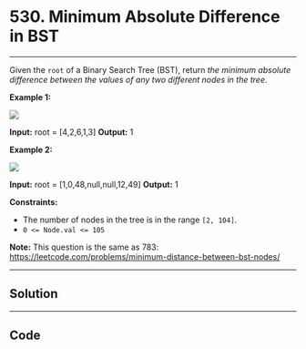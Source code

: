 # 530. Minimum Absolute Difference in BST

---

Given the `root` of a Binary Search Tree (BST), return _the minimum absolute difference between the values of any two different nodes in the tree_.

 

**Example 1:**

![](https://assets.leetcode.com/uploads/2021/02/05/bst1.jpg)


**Input:** root = [4,2,6,1,3]
**Output:** 1


**Example 2:**

![](https://assets.leetcode.com/uploads/2021/02/05/bst2.jpg)


**Input:** root = [1,0,48,null,null,12,49]
**Output:** 1


 

**Constraints:**

  * The number of nodes in the tree is in the range `[2, 104]`.
  * `0 <= Node.val <= 105`



 

**Note:** This question is the same as 783: <https://leetcode.com/problems/minimum-distance-between-bst-nodes/>

---

## Solution



---

## Code
```python


```